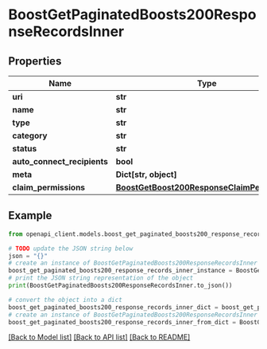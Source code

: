 # BoostGetPaginatedBoosts200ResponseRecordsInner


## Properties

Name | Type | Description | Notes
------------ | ------------- | ------------- | -------------
**uri** | **str** |  | 
**name** | **str** |  | [optional] 
**type** | **str** |  | [optional] 
**category** | **str** |  | [optional] 
**status** | **str** |  | [optional] 
**auto_connect_recipients** | **bool** |  | [optional] 
**meta** | **Dict[str, object]** |  | [optional] 
**claim_permissions** | [**BoostGetBoost200ResponseClaimPermissions**](BoostGetBoost200ResponseClaimPermissions.md) |  | [optional] 

## Example

```python
from openapi_client.models.boost_get_paginated_boosts200_response_records_inner import BoostGetPaginatedBoosts200ResponseRecordsInner

# TODO update the JSON string below
json = "{}"
# create an instance of BoostGetPaginatedBoosts200ResponseRecordsInner from a JSON string
boost_get_paginated_boosts200_response_records_inner_instance = BoostGetPaginatedBoosts200ResponseRecordsInner.from_json(json)
# print the JSON string representation of the object
print(BoostGetPaginatedBoosts200ResponseRecordsInner.to_json())

# convert the object into a dict
boost_get_paginated_boosts200_response_records_inner_dict = boost_get_paginated_boosts200_response_records_inner_instance.to_dict()
# create an instance of BoostGetPaginatedBoosts200ResponseRecordsInner from a dict
boost_get_paginated_boosts200_response_records_inner_from_dict = BoostGetPaginatedBoosts200ResponseRecordsInner.from_dict(boost_get_paginated_boosts200_response_records_inner_dict)
```
[[Back to Model list]](../README.md#documentation-for-models) [[Back to API list]](../README.md#documentation-for-api-endpoints) [[Back to README]](../README.md)


